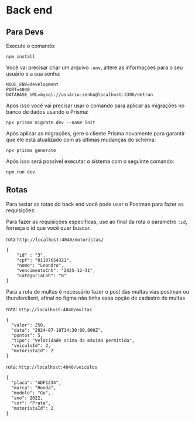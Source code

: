 # Back end

## Para Devs


Execute o comando:

`npm install`

Você vai precisar criar um arquivo `.env`, altere as informações para o seu usuário e a sua senha:

```
NODE_ENV=development
PORT=4040
DATABASE_URL=mysql://usuário:senha@localhost:3306/detran

```

Após isso você vai precisar usar o comando para aplicar as migrações no banco de dados usando o Prisma:

`npx prisma migrate dev --name init`

Após aplicar as migrações, gere o cliente Prisma novamente para garantir que ele está atualizado com as últimas mudanças do schema:

`npx prisma generate`

Após isso será possível executar o sistema com o seguinte comando:

`npm run dev`

## Rotas
Para testar as rotas do back end você pode usar o Postman para fazer as requisições:

Para fazer as requisições especificas, use ao final da rota o parametro `:id`, forneça o id que você quer buscar.

rota
`http://localhost:4040/motoristas/`

```
{
    "id" : "3",
    "cpf": "01107654321",
    "nome": "Leandro",
    "vencimentoCnh": "2025-12-31",
    "categoriaCnh": "B"
}
```


Para a rota de multas é necessário fazer o post das multas vias postman ou thunderclient, afinal no figma não tinha essa opção de cadastro de multas

rota:
`http://localhost:4040/multas`

```
{
  "valor": 250,
  "data": "2024-07-10T14:30:00.000Z",
  "pontos": 5,
  "tipo": "Velocidade acima da máxima permitida",
  "veiculoId": 2,
  "motoristaId": 2
}

```

rota:
`http://localhost:4040/veiculos`

```
{
  "placa": "ADF1234",
  "marca": "Honda",
  "modelo": "Go",
  "ano": 2022,
  "cor": "Prata",
  "motoristaId": 2
}
```